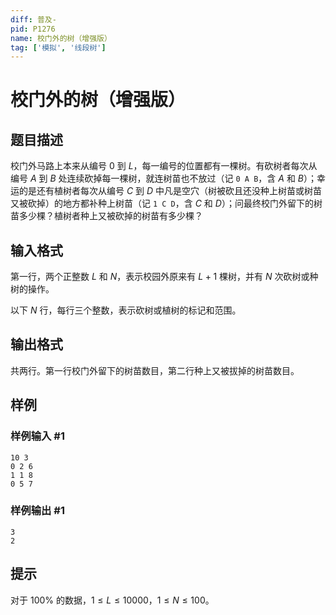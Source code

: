 ```yaml
---
diff: 普及-
pid: P1276
name: 校门外的树（增强版）
tag: ['模拟', '线段树']
---
```

# 校门外的树（增强版）
## 题目描述

校门外马路上本来从编号 $0$ 到 $L$，每一编号的位置都有一棵树。有砍树者每次从编号 $A$ 到 $B$ 处连续砍掉每一棵树，就连树苗也不放过（记 `0 A B`，含 $A$ 和 $B$）；幸运的是还有植树者每次从编号 $C$ 到 $D$ 中凡是空穴（树被砍且还没种上树苗或树苗又被砍掉）的地方都补种上树苗（记 `1 C D`，含 $C$ 和 $D$）；问最终校门外留下的树苗多少棵？植树者种上又被砍掉的树苗有多少棵？
## 输入格式

第一行，两个正整数 $L$ 和 $N$，表示校园外原来有 $L + 1$ 棵树，并有 $N$ 次砍树或种树的操作。

以下 $N$ 行，每行三个整数，表示砍树或植树的标记和范围。
## 输出格式

共两行。第一行校门外留下的树苗数目，第二行种上又被拔掉的树苗数目。
## 样例

### 样例输入 #1
```
10 3
0 2 6
1 1 8
0 5 7

```
### 样例输出 #1
```
3
2

```
## 提示

对于 $100 \%$ 的数据，$1 \le L \le 10000$，$1 \le N \le 100$。

